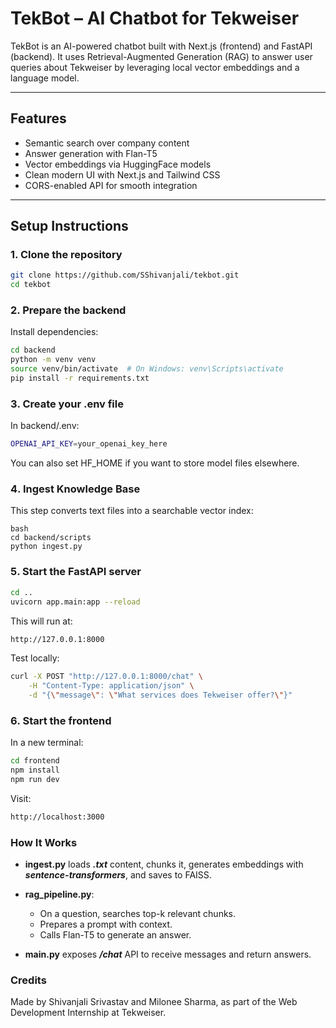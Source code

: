 # TekBot – AI Chatbot for Tekweiser

TekBot is an AI-powered chatbot built with Next.js (frontend) and FastAPI (backend). It uses Retrieval-Augmented Generation (RAG) to answer user queries about Tekweiser by leveraging local vector embeddings and a language model.

---

## Features

- Semantic search over company content  
- Answer generation with Flan-T5  
- Vector embeddings via HuggingFace models  
- Clean modern UI with Next.js and Tailwind CSS  
- CORS-enabled API for smooth integration

---

## Setup Instructions

### 1️. Clone the repository

```bash
git clone https://github.com/SShivanjali/tekbot.git
cd tekbot
```

### 2️. Prepare the backend

Install dependencies:

```bash
cd backend
python -m venv venv
source venv/bin/activate  # On Windows: venv\Scripts\activate
pip install -r requirements.txt
```

### 3️. Create your .env file
In backend/.env:

```bash
OPENAI_API_KEY=your_openai_key_here
```
You can also set HF_HOME if you want to store model files elsewhere.

### 4️. Ingest Knowledge Base
This step converts text files into a searchable vector index:
```
bash
cd backend/scripts
python ingest.py
```

### 5️. Start the FastAPI server
```bash
cd ..
uvicorn app.main:app --reload
```

This will run at:
```bash
http://127.0.0.1:8000
```

Test locally:

```bash
curl -X POST "http://127.0.0.1:8000/chat" \
    -H "Content-Type: application/json" \
    -d "{\"message\": \"What services does Tekweiser offer?\"}"
```

### 6️. Start the frontend
In a new terminal:

```bash
cd frontend
npm install
npm run dev
```

Visit:
```bash
http://localhost:3000
```

### How It Works
- **ingest.py** loads _**.txt**_ content, chunks it, generates embeddings with _**sentence-transformers**_, and saves to FAISS.

- **rag_pipeline.py**:

    - On a question, searches top-k relevant chunks.
    - Prepares a prompt with context.
    - Calls Flan-T5 to generate an answer.

- **main.py** exposes _**/chat**_ API to receive messages and return answers.

### Credits
Made by Shivanjali Srivastav and Milonee Sharma, as part of the Web Development Internship at Tekweiser.



